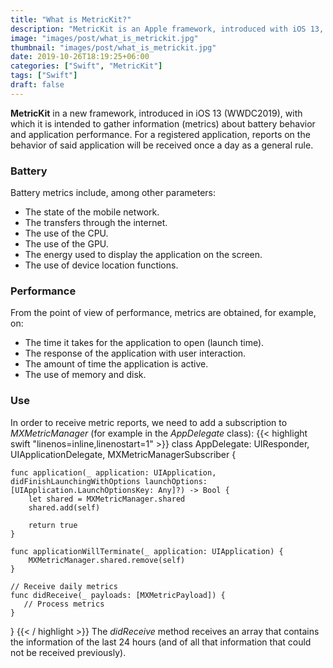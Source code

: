 ```yaml
---
title: "What is MetricKit?"
description: "MetricKit is an Apple framework, introduced with iOS 13, that allows us to obtain information about battery behavior and application performance."
image: "images/post/what_is_metrickit.jpg"
thumbnail: "images/post/what_is_metrickit.jpg"
date: 2019-10-26T18:19:25+06:00
categories: ["Swift", "MetricKit"]
tags: ["Swift"]
draft: false
---
```


**MetricKit** in a new framework, introduced in iOS 13 (WWDC2019), with which it is intended to gather information (metrics) about battery behavior and application performance. For a registered application, reports on the behavior of said application will be received once a day as a general rule.
### Battery

Battery metrics include, among other parameters:

* The state of the mobile network.
* The transfers through the internet.
* The use of the CPU.
* The use of the GPU.
* The energy used to display the application on the screen.
* The use of device location functions.


### Performance

From the point of view of performance, metrics are obtained, for example, on:

* The time it takes for the application to open (launch time).
* The response of the application with user interaction.
* The amount of time the application is active.
* The use of memory and disk.

### Use

In order to receive metric reports, we need to add a subscription to *MXMetricManager* (for example in the *AppDelegate* class):
{{< highlight swift  "linenos=inline,linenostart=1" >}}
class AppDelegate: UIResponder, UIApplicationDelegate, MXMetricManagerSubscriber {

    func application(_ application: UIApplication, didFinishLaunchingWithOptions launchOptions: [UIApplication.LaunchOptionsKey: Any]?) -> Bool {
        let shared = MXMetricManager.shared
        shared.add(self)

        return true
    }

    func applicationWillTerminate(_ application: UIApplication) {
        MXMetricManager.shared.remove(self)
    }

    // Receive daily metrics
    func didReceive(_ payloads: [MXMetricPayload]) {
       // Process metrics
    }
}
{{< / highlight >}}
The *didReceive* method receives an array that contains the information of the last 24 hours (and of all that information that could not be received previously).
